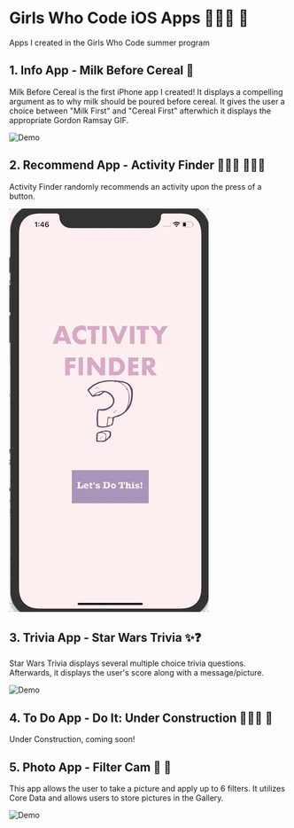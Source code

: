 # Girls Who Code iOS Apps  👩🏽‍💻 📱
Apps I created in the Girls Who Code summer program 

## 1. Info App - Milk Before Cereal 🥣
Milk Before Cereal is the first iPhone app I created! It displays a compelling argument as to why milk should be poured before cereal. It gives the user a choice between "Milk First" and "Cereal First" afterwhich it displays the appropriate Gordon Ramsay GIF.

![Demo](/GIFs/1_Demo.gif "Demo")

## 2. Recommend App - Activity Finder 🏄🏽‍♀️ 🚴🏽‍♀️
Activity Finder randomly recommends an activity upon the press of a button.

![Demo](/GIFs/3_Demo.gif "Demo")

## 3. Trivia App - Star Wars Trivia ✨❓
Star Wars Trivia displays several multiple choice trivia questions. Afterwards, it displays the user's score along with a message/picture.

![Demo](/GIFs/2_Demo.gif "Demo")


## 4. To Do App - Do It: Under Construction 👷🏼‍♀️ 🚧
Under Construction, coming soon!

## 5. Photo App - Filter Cam  📸 🎨
This app allows the user to take a picture and apply up to 6 filters. It utilizes Core Data and allows users to store pictures in the Gallery.

![Demo](/GIFs/5_Demo.gif "Demo")


